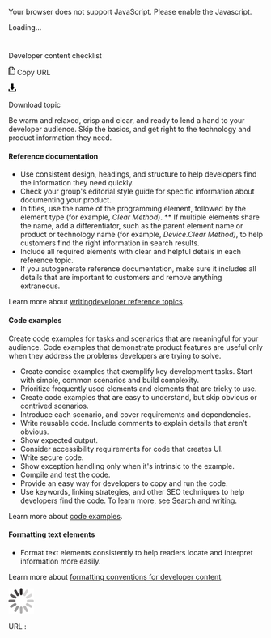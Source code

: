 ﻿Your browser does not support JavaScript. Please enable the Javascript.

Loading...

# 

Developer content checklist

![Copy URL](media/developer-content-checklist/Copy.png)
Copy URL

![Download](media/developer-content-checklist/Download.png)

Download topic

Be
warm and relaxed, crisp and clear, and ready to lend a hand
to your developer audience. Skip the basics, and get right to the
technology and product information they need. 

#### Reference documentation

  - Use consistent design, headings, and structure to help developers find the information they need quickly.
  - Check your group's editorial style guide for specific information about documenting your product.
  - In titles, use the name of the programming element, followed by the element type (for example, *Clear Method*). ** If
    multiple elements share the name, add a differentiator, such as
    the parent element name or product or technology name (for example, *Device.Clear Method)*, to help customers find the right information in search results. 
  - Include all required elements with clear and helpful details in each reference topic.
  - If
    you autogenerate reference documentation, make sure it includes
    all details that are important to customers and
    remove anything extraneous. 

Learn more about [writing](https://worldready.cloudapp.net/Styleguide/Read?id=2700&topicid=28718)[developer reference topics](https://worldready.cloudapp.net/Styleguide/Read?id=2700&topicid=28718).

#### Code examples

Create
code examples for tasks and scenarios that are meaningful for
your audience. Code examples that demonstrate
product features are useful only when they address
the problems developers are trying to solve.

  - Create concise examples that exemplify key development tasks. Start with simple, common scenarios and build complexity. 
  - Prioritize frequently used elements and elements that are tricky to use.
  - Create code examples that are easy to understand, but skip obvious or contrived scenarios.
  - Introduce each scenario, and cover requirements and dependencies.
  - Write reusable code. Include comments to explain details that aren’t obvious.
  - Show expected output.
  - Consider accessibility requirements for code that creates UI.
  - Write secure code.
  - Show exception handling only when it's intrinsic to the example. 
  - Compile and test the code.
  - Provide an easy way for developers to copy and run the code. 
  - Use keywords, linking strategies, and other SEO techniques to help developers find the code. To learn more, see [Search and writing](https://worldready.cloudapp.net/Styleguide/Read?id=2700&topicid=36379).

Learn more about [code examples](https://worldready.cloudapp.net/Styleguide/Read?id=2700&topicid=28719).

#### Formatting text elements

  - Format text elements consistently to help readers locate and interpret information more easily.

Learn more about [formatting conventions for developer content](https://worldready.cloudapp.net/Styleguide/Read?id=2700&topicid=28975).

![In progress](media/developer-content-checklist/activity-large.gif)

URL :
